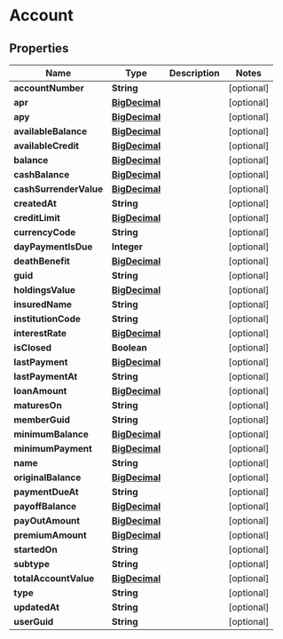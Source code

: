 
# Account

## Properties
Name | Type | Description | Notes
------------ | ------------- | ------------- | -------------
**accountNumber** | **String** |  |  [optional]
**apr** | [**BigDecimal**](BigDecimal.md) |  |  [optional]
**apy** | [**BigDecimal**](BigDecimal.md) |  |  [optional]
**availableBalance** | [**BigDecimal**](BigDecimal.md) |  |  [optional]
**availableCredit** | [**BigDecimal**](BigDecimal.md) |  |  [optional]
**balance** | [**BigDecimal**](BigDecimal.md) |  |  [optional]
**cashBalance** | [**BigDecimal**](BigDecimal.md) |  |  [optional]
**cashSurrenderValue** | [**BigDecimal**](BigDecimal.md) |  |  [optional]
**createdAt** | **String** |  |  [optional]
**creditLimit** | [**BigDecimal**](BigDecimal.md) |  |  [optional]
**currencyCode** | **String** |  |  [optional]
**dayPaymentIsDue** | **Integer** |  |  [optional]
**deathBenefit** | [**BigDecimal**](BigDecimal.md) |  |  [optional]
**guid** | **String** |  |  [optional]
**holdingsValue** | [**BigDecimal**](BigDecimal.md) |  |  [optional]
**insuredName** | **String** |  |  [optional]
**institutionCode** | **String** |  |  [optional]
**interestRate** | [**BigDecimal**](BigDecimal.md) |  |  [optional]
**isClosed** | **Boolean** |  |  [optional]
**lastPayment** | [**BigDecimal**](BigDecimal.md) |  |  [optional]
**lastPaymentAt** | **String** |  |  [optional]
**loanAmount** | [**BigDecimal**](BigDecimal.md) |  |  [optional]
**maturesOn** | **String** |  |  [optional]
**memberGuid** | **String** |  |  [optional]
**minimumBalance** | [**BigDecimal**](BigDecimal.md) |  |  [optional]
**minimumPayment** | [**BigDecimal**](BigDecimal.md) |  |  [optional]
**name** | **String** |  |  [optional]
**originalBalance** | [**BigDecimal**](BigDecimal.md) |  |  [optional]
**paymentDueAt** | **String** |  |  [optional]
**payoffBalance** | [**BigDecimal**](BigDecimal.md) |  |  [optional]
**payOutAmount** | [**BigDecimal**](BigDecimal.md) |  |  [optional]
**premiumAmount** | [**BigDecimal**](BigDecimal.md) |  |  [optional]
**startedOn** | **String** |  |  [optional]
**subtype** | **String** |  |  [optional]
**totalAccountValue** | [**BigDecimal**](BigDecimal.md) |  |  [optional]
**type** | **String** |  |  [optional]
**updatedAt** | **String** |  |  [optional]
**userGuid** | **String** |  |  [optional]



